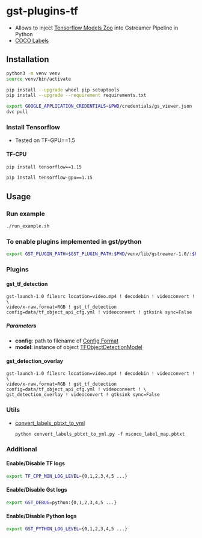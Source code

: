 # gst-plugins-tf

- Allows to inject [Tensorflow Models Zoo](https://github.com/tensorflow/models/blob/master/research/object_detection/g3doc/detection_model_zoo.md) into Gstreamer Pipeline in Python
- [COCO Labels](https://github.com/tensorflow/models/tree/master/research/object_detection/data)

## Installation
```bash
python3 -m venv venv
source venv/bin/activate

pip install --upgrade wheel pip setuptools
pip install --upgrade --requirement requirements.txt

export GOOGLE_APPLICATION_CREDENTIALS=$PWD/credentials/gs_viewer.json
dvc pull
```

### Install Tensorflow
- Tested on TF-GPU==1.5
#### TF-CPU
```bash
pip install tensorflow==1.15
```

```bash
pip install tensorflow-gpu==1.15
```

## Usage

### Run example
```bash
./run_example.sh
```

### To enable plugins implemented in **gst/python**
```bash
export GST_PLUGIN_PATH=$GST_PLUGIN_PATH:$PWD/venv/lib/gstreamer-1.0/:$PWD/gst/
```

### Plugins
#### gst_tf_detection
    gst-launch-1.0 filesrc location=video.mp4 ! decodebin ! videoconvert ! \
    video/x-raw,format=RGB ! gst_tf_detection config=data/tf_object_api_cfg.yml ! videoconvert ! gtksink sync=False

##### Parameters
 - **config**: path to filename of [Config Format](https://github.com/jackersson/gst-plugins-tf/blob/master/docs/tf_object_detection_model_config.md)
 - **model**: instance of object [TFObjectDetectionModel](https://github.com/jackersson/gst-plugins-tf/blob/master/gst/python/gst_tf_detection.py#L90)

#### gst_detection_overlay
    gst-launch-1.0 filesrc location=video.mp4 ! decodebin ! videoconvert ! \
    video/x-raw,format=RGB ! gst_tf_detection config=data/tf_object_api_cfg.yml ! videoconvert ! \
    gst_detection_overlay ! videoconvert ! gtksink sync=False

### Utils
 - [convert_labels_pbtxt_to_yml](https://github.com/jackersson/gst-plugins-tf/blob/master/utils/convert_labels_pbtxt_to_yml.py)

       python convert_labels_pbtxt_to_yml.py -f mscoco_label_map.pbtxt


### Additional
#### Enable/Disable TF logs
```bash
export TF_CPP_MIN_LOG_LEVEL={0,1,2,3,4,5 ...}
```

#### Enable/Disable Gst logs
```bash
export GST_DEBUG=python:{0,1,2,3,4,5 ...}
```

#### Enable/Disable Python logs
```bash
export GST_PYTHON_LOG_LEVEL={0,1,2,3,4,5 ...}
```